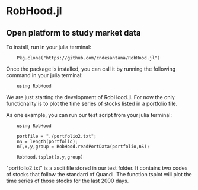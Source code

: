 # RobHood.jl

## Open platform to study market data

To install, run in your julia terminal: 

        Pkg.clone("https://github.com/cndesantana/RobHood.jl")

Once the package is installed, you can call it by running the following command in your julia terminal: 

        using RobHood

We are just starting the development of RobHood.jl. For now the only functionality is to plot the time series of stocks listed in a portfolio file. 

As one example, you can run our test script from your julia terminal:


        using RobHood

        portfile = "./portfolio2.txt";
        nS = length(portfolio);
        nT,x,y,group = RobHood.readPortData(portfolio,nS);

        RobHood.tsplot(x,y,group)

"portfolio2.txt" is a ascii file stored in our test folder. It contains two codes of stocks that follow the standard of Quandl. The function tsplot will plot the time series of those stocks for the last 2000 days.

 
